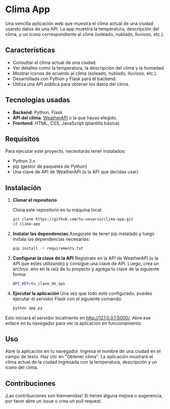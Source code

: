 # Clima App

Una sencilla aplicación web que muestra el clima actual de una ciudad usando datos de una API. La app muestra la temperatura, descripción del clima, y un icono correspondiente al clima (soleado, nublado, lluvioso, etc.).

## Características

- Consultar el clima actual de una ciudad.
- Ver detalles como la temperatura, la descripción del clima y la humedad.
- Mostrar iconos de acuerdo al clima (soleado, nublado, lluvioso, etc.).
- Desarrollada con Python y Flask para el backend.
- Utiliza una API pública para obtener los datos del clima.

## Tecnologías usadas

- **Backend**: Python, Flask
- **API del clima**: [WeatherAPI](https://www.weatherapi.com/) o la que hayas elegido.
- **Frontend**: HTML, CSS, JavaScript (plantilla básica)

## Requisitos

Para ejecutar este proyecto, necesitarás tener instalados:

- Python 3.x
- pip (gestor de paquetes de Python)
- Una clave de API de WeatherAPI (o la API que decidas usar)

## Instalación

1. **Clonar el repositorio**

   Clona este repositorio en tu máquina local:
   ```bash
   git clone https://github.com/tu-usuario/clima-app.git
   cd clima-app
2. **Instalar las dependencias**
   Asegúrate de tener pip instalado y luego instala las dependencias necesarias:
   ```bash
   pip install -r requirements.txt
3. **Configurar la clave de la API**
   Regístrate en la API de WeatherAPI (o la API que estés utilizando) y consigue una clave de API. Luego, crea un archivo .env en la raíz de tu proyecto y agrega tu clave de la siguiente forma:
   ```bash
   API_KEY=tu_clave_de_api
4. **Ejecutar la aplicación**
   Una vez que todo esté configurado, puedes ejecutar el servidor Flask con el siguiente comando:
   ```bash
   python app.py

Esto iniciará el servidor localmente en http://127.0.0.1:5000/. Abre ese enlace en tu navegador para ver la aplicación en funcionamiento.

## Uso
Abre la aplicación en tu navegador.
Ingresa el nombre de una ciudad en el campo de texto.
Haz clic en "Obtener clima".
La aplicación mostrará el clima actual de la ciudad ingresada con la temperatura, descripción y un icono del clima.

## Contribuciones
¡Las contribuciones son bienvenidas! Si tienes alguna mejora o sugerencia, por favor abre un issue o crea un pull request.








